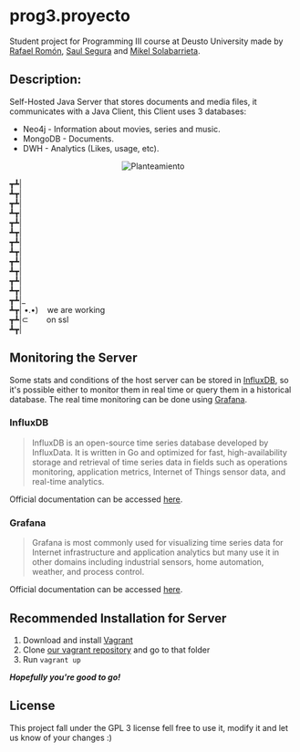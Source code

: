 # prog3.proyecto
Student project for Programming III course at Deusto University made by [Rafael Romón](https://github.com/rafaelromon), [Saul Segura](https://github.com/luasaul) and [Mikel Solabarrieta](https://github.com/mikelsr). 

## Description:
Self-Hosted Java Server that stores documents and media files, it communicates with a Java Client, this Client uses 3 databases: 

* Neo4j - Information about movies, series and music.
* MongoDB - Documents.
* DWH - Analytics (Likes, usage, etc).

<p align="center">
  <img src="https://github.com/Ninia/prog3.proyecto/blob/master/src/main/resources/web/planteamiento.png" alt="Planteamiento"/>
</p>
┳┻|<br>
┻┳|<br>
┳┻|<br>
┻┳|<br>
┳┻|<br>
┻┳|<br>
┳┻|<br>
┻┳|<br>
┳┻|<br>
┻┳|<br>
┳┻|<br>
┻┳|<br>
┳┻|_<br>
┻┳| •.•) &nbsp;&nbsp;&nbsp;we are working<br>
┳┻|⊂&nbsp;&nbsp;&nbsp;&nbsp;&nbsp;&nbsp;&nbsp;&nbsp;on ssl<br>
┻┳|<br>

## Monitoring the Server
Some stats and conditions of the host server can be stored in [InfluxDB](
https://github.com/influxdata/influxdb),
so it's possible either to monitor them in real time or query them in a
historical database. The real time monitoring can be done using [Grafana](
http://grafana.org/).
### InfluxDB
>InfluxDB is an open-source time series database developed by InfluxData.
It is written in Go and optimized for fast, high-availability storage and
retrieval of time series data in fields such as operations monitoring,
application metrics, Internet of Things sensor data, and real-time analytics. 

Official documentation can be accessed [here](
https://docs.influxdata.com/influxdb/v1.2/).
### Grafana
>Grafana is most commonly used for visualizing time series data for Internet
infrastructure and application analytics but many use it in other domains
including industrial sensors, home automation, weather, and process control.

Official documentation can be accessed [here](
http://docs.grafana.org/).

## Recommended Installation for Server
1. Download and install [Vagrant](https://www.vagrantup.com/downloads.html)
2. Clone [our vagrant repository](
https://github.com/Ninia/p3p-vagrant) and go to that folder
3. Run `vagrant up`

**_Hopefully you're good to go!_**

## License
This project fall under the GPL 3 license fell free to use it, modify it and let us know of your changes :)

